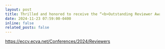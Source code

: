 ```yaml
---
layout: post
title: Thrilled and honored to receive the “<b>Outstanding Reviewer Award</b>” from the Program Committee of the <b>European Conference on Computer Vision</b> (<b>ECCV</b>) 2024!
date: 2024-11-23 07:59:00-0400
inline: false
related_posts: false
---
```



<a href="https://eccv.ecva.net/Conferences/2024/Reviewers">https&#58;&#47;&#47;eccv&#46;ecva&#46;net&#47;Conferences&#47;2024&#47;Reviewers<a>
